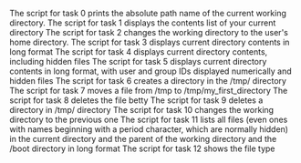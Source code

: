 The script for task 0 prints the absolute path name of the current working directory.
The script for task 1 displays the contents list of your current directory
The script for task 2 changes the working directory to the user's home directory.
The script for task 3 displays current directory contents in long format
The script for task 4 displays current directory contents, including hidden files
The script for task 5 displays current directory contents in long format, with user and group IDs displayed numerically and hidden files
The script for task 6 creates a directory in the /tmp/ directory
The script for task 7 moves a file from /tmp to /tmp/my_first_directory
The script for task 8 deletes the file betty 
The script for task 9 deletes a directory in /tmp/ directory
The script for task 10 changes the working directory to the previous one
The script for task 11  lists all files (even ones with names beginning with a period character, which are normally hidden) in the current directory and the parent of the working directory and the /boot directory in long format
The script for task 12 shows the file type
